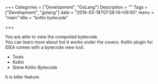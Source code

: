 +++
Categories = ["Development", "GoLang"]
Description = ""
Tags = ["Development", "golang"]
date = "2016-03-18T07:58:14+09:00"
menu = "main"
title = "kotlin bytecode"

+++

You are able to view the compoiled bytecode.  
You can learn more about hot it works under the covers.
Kotlin plugin for IDEA comes with a bytecode view tool.

+ Tools
+ Kotlin
+ Show Kotlin Bytecode

It is killer feature.
